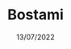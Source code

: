 ---
title: Bostami
date: 13/07/2022
categories: 
  - WordPress Themes
tags:
  - HTML
  - CSS
  - JavaScript
  - PHP
images: /assets/screencapture-bostami-kkerem-about-2022-08-04-17_58_18.jpg
logo: /assets/logo/bostami.png
madefor: https://bostami.com
preview:
  - icon: fas fa-pager
    label: Index
    url: https://bostami.kkerem.com/about/
---